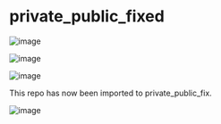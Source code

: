 # private_public_fixed

![image](https://github.com/lindorffs/private_public_fixed/assets/37172070/b4252bb6-027c-4e37-8d80-5eb6ee80fe19)

![image](https://github.com/lindorffs/private_public_fixed/assets/37172070/655fe5bf-cf20-40a4-b9d0-cba0e3399996)

![image](https://github.com/lindorffs/private_public_fixed/assets/37172070/7e66d5f2-7c9f-4092-9126-083b06d821dc)

This repo has now been imported to private_public_fix.

![image](https://github.com/lindorffs/private_public_fix/assets/37172070/5e79392d-5519-4441-8aac-11c2148dd20b)
